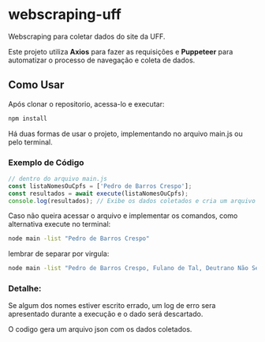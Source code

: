 # webscraping-uff

Webscraping para coletar dados do site da UFF.

Este projeto utiliza **Axios** para fazer as requisições e **Puppeteer** para automatizar o processo de navegação e coleta de dados.

## Como Usar
Após clonar o repositorio, acessa-lo e executar:
```bash
npm install
```
Há duas formas de usar o projeto, implementando no arquivo main.js ou pelo terminal.

### Exemplo de Código
```javascript
// dentro do arquivo main.js
const listaNomesOuCpfs = ['Pedro de Barros Crespo'];
const resultados = await execute(listaNomesOuCpfs);
console.log(resultados); // Exibe os dados coletados e cria um arquivo json
```

Caso não queira acessar o arquivo e implementar os comandos, como alternativa execute no terminal:
```bash
node main -list "Pedro de Barros Crespo"
```

lembrar de separar por virgula:
```bash
node main -list "Pedro de Barros Crespo, Fulano de Tal, Deutrano Não Sei das Quantas"
```

### Detalhe:
Se algum dos nomes estiver escrito errado, um log de erro sera apresentado durante a execução e o dado será descartado.

O codigo gera um arquivo json com os dados coletados.
